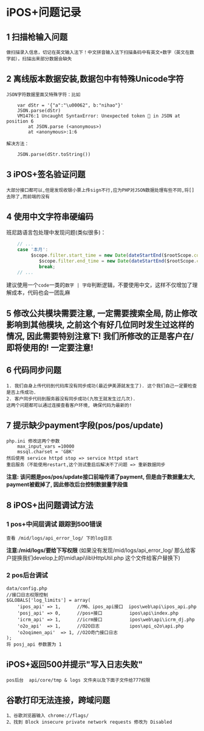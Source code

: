 # iPOS+问题记录
## 1 扫描枪输入问题
	做扫描录入信息，切记在英文输入法下！中文拼音输入法下扫描条码中有英文+数字（英文在数字前），扫描出来部分数据会缺失
## 2 离线版本数据安装,数据包中有特殊Unicode字符
	JSON字符数据里面又特殊字符：比如 
```	
	var dStr = '{"a":"\u00062", b:"nihao"}' 
	JSON.parse(dStr)
	VM1476:1 Uncaught SyntaxError: Unexpected token  in JSON at position 6
	    at JSON.parse (<anonymous>)
	    at <anonymous>:1:6
```
	解决方法：
```
	JSON.parse(dStr.toString())
```

## 3 iPOS+签名验证问题
	大部分接口都可以,但是发现收银小票上传sign不行,应为PHP对JSON数据处理有些不同,将[]去除了,而前端的没有
	
## 4 使用中文字符串硬编码
班尼路语言包处理中发现问题(类似很多)：
``` javascript
    // ...
    case '本月':
         $scope.filter.start_time = new Date(dateStartEnd($rootScope.configData.remote_time).month_start*1000);
            $scope.filter.end_time = new Date(dateStartEnd($rootScope.configData.remote_time).month_end*1000);
            break;
    // ...
```
建议使用一个`code`一类的`数字 | 字母`判断逻辑，不要使用中文，这样不仅增加了理解成本，代码也会一团乱麻

## 5 修改公共模块需要注意, 一定需要搜索全局, 防止修改影响到其他模块, 之前这个有好几位同时发生过这样的情况, 因此需要特别注意下! 我们所修改的正是客户在/即将使用的! 一定要注意! 

## 6 代码同步问题
	1. 我们自身上传代码到代码库没有同步成功(最近伊美源就发生了). 这个我们自己一定要检查是否上传成功.
	2. 客户同步代码到服务器没有同步成功(九牧王就发生过几次).
	这两个问题都可以通过连接查看客户环境, 确保代码为最新的!

## 7 提示缺少payment字段(pos/pos/update)
	php.ini 修改这两个参数
		max_input_vars =10000
		mssql.charset = 'GBK'
	然后使用 service httpd stop => service httpd start
	重启服务（不能使用restart,这个测试重启后解决不了问题 => 重新数据同步
**注意: 该问题是pos/pos/update接口前端传递了payment, 但是由于数据量太大, payment被截掉了, 因此修改后台控制数据量字段值**
	


## 8 iPOS+出问题调试方法
### 1 pos+中间层调试 跟踪到500错误
	查看 /mid/logs/api_error_log/ 下的log日志
**注意:/mid/logs/要给下写权限**
	(如果没有发现/mid/logs/api_error_log/ 那么给客户提换我们develop上的\mid\api\lib\HttpUtil.php   这个文件给客户替换下)

### 2 pos后台调试
	data/config.php
	//接口日志权限控制
	$GLOBALS['log_limits'] = array(
	    'ipos_api' => 1,      //M6、ipos_api接口  ipos\web\api\ipos_api.php
	    'posj_api' => 0,      //pos+接口          ipos\api\index.php
	    'icrm_api' => 1,      //icrm接口          ipos\web\api\icrm_dj.php
	    'o2o_api'  => 1,      //O2O日志           ipos\api_o2o\api.php
	    'o2oqimen_api'  => 1, //O2O奇门接口日志
	);
	将 posj_api 参数置为 1

## iPOS+返回500并提示"写入日志失败"
	pos后台  api/core/tmp & logs 文件夹以及下面子文件给777权限

## 谷歌打印无法连接，跨域问题
	1、谷歌浏览器输入 chrome://flags/ 
	2、找到 Block insecure private network requests 修改为 Disabled

	